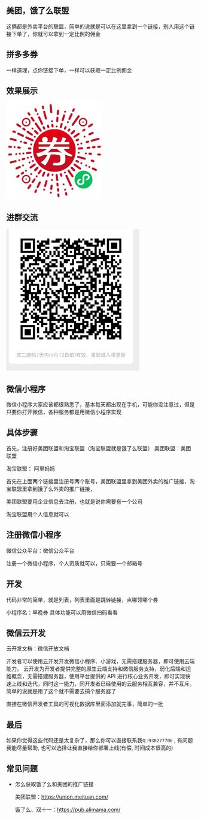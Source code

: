 

## 美团，饿了么联盟
这俩都是外卖平台的联盟，简单的说就是可以在这里拿到一个链接，别人用这个链接下单了，你就可以拿到一定比例的佣金

## 拼多多券

一样道理，点你链接下单，一样可以获取一定比例佣金

## 效果展示

![二维码]( demo.jpg)

## 进群交流

![微信群二维码](screenshot/wechatgroup.png)

## 微信小程序
微信小程序大家应该都很熟悉了，基本每天都出现在手机，可能你没注意过，但是只要你打开微信，各种服务都是用微信小程序实现


## 具体步骤
首先，注册好美团联盟和淘宝联盟（淘宝联盟就是饿了么联盟）
美团联盟：美团联盟

淘宝联盟： 阿里妈妈

首先在上面两个链接里注册号两个账号，美团联盟里拿到美团外卖的推广链接，淘宝联盟里拿到饿了么外卖的推广链接，

美团联盟要用企业信息去注册，也就是说你需要有一个公司

淘宝联盟用个人信息就可以



## 注册微信小程序
微信公众平台：微信公众平台

注册一个微信小程序，个人资质就可以，只需要一个邮箱号



## 开发
代码非常的简单，就是列表，列表里面是跳转链接，点哪领哪个券

小程序名：早晚券
具体功能可以用微信扫码看看

## 微信云开发
云开发文档：微信开放文档

开发者可以使用云开发开发微信小程序、小游戏，无需搭建服务器，即可使用云端能力。
云开发为开发者提供完整的原生云端支持和微信服务支持，弱化后端和运维概念，无需搭建服务器，使用平台提供的 API 进行核心业务开发，即可实现快速上线和迭代，同时这一能力，同开发者已经使用的云服务相互兼容，并不互斥。
简单的说就是用了这个就不需要去搞个服务器了

直接在微信开发者工具的可视化数据库里面添加就完事，简单的一批



## 最后


如果你觉得这些代码还是太复杂了，那么你可以直接联系我q :`930277706` , 有问题我能尽量帮助, 也可以选择让我直接给你部署上线(有偿, 时间成本很高的)


## 常见问题

* 怎么获取饿了么和美团的推广链接
  
  美团联盟：https://union.meituan.com/

  饿了么、双十一：https://pub.alimama.com/









